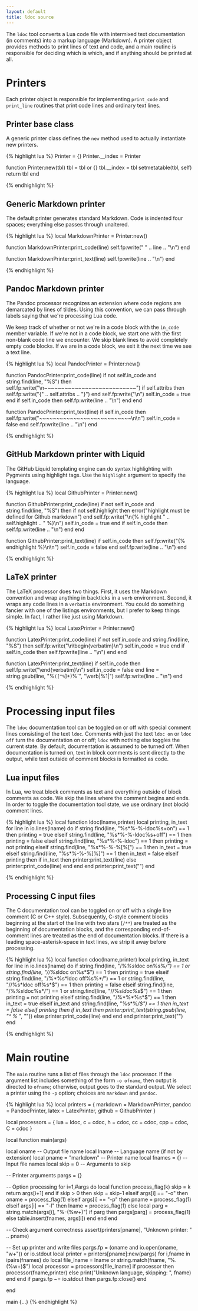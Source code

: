 ```yaml
---
layout: default
title: ldoc source
---
```


The `ldoc` tool converts a Lua code file with intermixed text
documentation (in comments) into a markup language (Markdown).
A printer object provides methods to print lines of text and code,
and a main routine is responsible for deciding which is which,
and if anything should be printed at all.

# Printers

Each printer object is responsible for implementing `print_code` and
`print_line` routines that print code lines and ordinary text lines.

## Printer base class

A generic printer class defines the `new` method used to actually
instantiate new printers.

{% highlight lua %}
Printer = {}
Printer.__index = Printer

function Printer:new(tbl)
   tbl = tbl or {}
   tbl.__index = tbl
   setmetatable(tbl, self)
   return tbl
end

{% endhighlight %}

## Generic Markdown printer

The default printer generates standard Markdown.  Code is indented
four spaces; everything else passes through unaltered.

{% highlight lua %}
local MarkdownPrinter = Printer:new()

function MarkdownPrinter:print_code(line)
   self.fp:write("    " .. line .. "\n")
end

function MarkdownPrinter:print_text(line)
   self.fp:write(line .. "\n")
end

{% endhighlight %}

## Pandoc Markdown printer

The Pandoc processor recognizes an extension where code regions
are demarcated by lines of tildes.  Using this convention, we can
pass through labels saying that we're processing Lua code.

We keep track of whether or not we're in a code block with the
`in_code` member variable.  If we're not in a code block, we start one
with the first non-blank code line we encounter.  We skip blank lines
to avoid completely empty code blocks.  If we are in a code block, we
exit it the next time we see a text line.

{% highlight lua %}
local PandocPrinter = Printer:new()

function PandocPrinter:print_code(line)
   if not self.in_code and string.find(line, "%S") then
      self.fp:write("\n~~~~~~~~~~~~~~~~~~~~~~~~~~~")
      if self.attribs then 
         self.fp:write("{" .. self.attribs .. "}") 
      end
      self.fp:write("\n")
      self.in_code = true
   end
   if self.in_code then self.fp:write(line .. "\n") end
end

function PandocPrinter:print_text(line)
   if self.in_code then
      self.fp:write("~~~~~~~~~~~~~~~~~~~~~~~~~~~\n\n")
      self.in_code = false
   end
   self.fp:write(line .. "\n")
end

{% endhighlight %}

## GitHub Markdown printer with Liquid

The GitHub Liquid templating engine can do syntax highlighting with 
Pygments using highlight tags.  Use the `highlight` argument to specify
the language.

{% highlight lua %}
local GithubPrinter = Printer:new()

function GithubPrinter:print_code(line)
   if not self.in_code and string.find(line, "%S") then
      if not self.highlight then
         error("highlight must be defined for Github markdown")
      end
      self.fp:write("\n{% highlight " .. self.highlight .. " %}\n")
      self.in_code = true
   end
   if self.in_code then self.fp:write(line .. "\n") end
end

function GithubPrinter:print_text(line)
   if self.in_code then
      self.fp:write("{% endhighlight %}\n\n")
      self.in_code = false
   end
   self.fp:write(line .. "\n")
end

{% endhighlight %}

## LaTeX printer

The LaTeX processor does two things.  First, it uses the Markdown
convention and wrap anything in backticks in a `verb` environment.
Second, it wraps any code lines in a `verbatim` environment.  You
could do something fancier with one of the listings environments, but
I prefer to keep things simple.  In fact, I rather like just using
Markdown.

{% highlight lua %}
local LatexPrinter = Printer:new()

function LatexPrinter:print_code(line)
   if not self.in_code and string.find(line, "%S") then
      self.fp:write("\n\\begin{verbatim}\n")
      self.in_code = true
   end
   if self.in_code then self.fp:write(line .. "\n") end
end

function LatexPrinter:print_text(line)
   if self.in_code then
      self.fp:write("\\end{verbatim}\n")
      self.in_code = false
   end
   line = string.gsub(line, "%`([^%`]+)%`", "\\verb|%1|")
   self.fp:write(line .. "\n")
end

{% endhighlight %}

# Processing input files

The `ldoc` documentation tool can be toggled on or off with special
comment lines consisting of the text `ldoc`.  Comments with just the
text `ldoc on` or `ldoc off` turn the documentation on or off; `ldoc`
with nothing else toggles the current state.  By default,
documentation is assumed to be turned off.  When documentation is
turned on, text in block comments is sent directly to the output,
while text outside of comment blocks is formatted as code.

## Lua input files

In Lua, we treat block comments as text and everything outside of
block comments as code.  We skip the lines where the comment begins
and ends.  In order to toggle the documentation tool state, we use
ordinary (not block) comment lines.

{% highlight lua %}
local function ldoc(lname,printer)
   local printing, in_text
   for line in io.lines(lname) do
      if string.find(line, "%s*%-%-ldoc%s+on") == 1 then
         printing = true
      elseif string.find(line, "%s*%-%-ldoc%s+off") == 1 then
         printing = false
      elseif string.find(line, "%s*%-%-ldoc") == 1 then
         printing = not printing
      elseif string.find(line, "%s*%-%-%[%[") == 1 then
         in_text = true
      elseif string.find(line, "%s*%-%-%]%]") == 1 then
         in_text = false
      elseif printing then
         if in_text then printer:print_text(line)
         else            printer:print_code(line)
         end
      end
   end
   printer:print_text("")
end

{% endhighlight %}

## Processing C input files

The C documentation tool can be toggled on or off with a single line
comment (C or C++ style).  Subsequently, C-style comment blocks
beginning at the start of the line with two stars (`/**`) are treated
as the beginning of documentation blocks, and the corresponding
end-of-comment lines are treated as the end of documentation blocks.
If there is a leading space-asterisk-space in text lines, we strip
it away before processing.

{% highlight lua %}
local function cdoc(lname,printer)
   local printing, in_text
   for line in io.lines(lname) do
      if string.find(line, "/%*%s*ldoc on%s%*/") == 1 or
         string.find(line, "//%s*ldoc on%s*$") == 1 then
         printing = true
      elseif string.find(line, "/%*%s*ldoc off%s%*/") == 1 or
         string.find(line, "//%s*ldoc off%s*$") == 1 then
         printing = false
      elseif string.find(line, "/%*%s*ldoc%s*/") == 1 or
         string.find(line, "//%s*ldoc%s*$") == 1 then
         printing = not printing
      elseif string.find(line, "/%*%*%s*$") == 1 then
         in_text = true
      elseif in_text and string.find(line, "%s*%*/$") == 1 then
         in_text = false
      elseif printing then
         if in_text then printer:print_text(string.gsub(line, "^ %* ", ""))
         else            printer:print_code(line)
         end
      end
   end
   printer:print_text("")
end

{% endhighlight %}

# Main routine

The `main` routine runs a list of files through the `ldoc` processor.
If the argument list includes something of the form `-o ofname`, then
output is directed to `ofname`; otherwise, output goes to the standard
output.  We select a printer using the `-p` option; choices are
`markdown` and `pandoc`.

{% highlight lua %}
local printers = {
   markdown = MarkdownPrinter,
   pandoc   = PandocPrinter,
   latex    = LatexPrinter,
   github   = GithubPrinter
}

local processors = {
   lua = ldoc,
   c   = cdoc,
   h   = cdoc,
   cc  = cdoc,
   cpp = cdoc,
   C   = cdoc
}

local function main(args)

   local oname               -- Output file name
   local lname               -- Language name (if not by extension)
   local pname = "markdown"  -- Printer name
   local fnames = {}         -- Input file names
   local skip = 0            -- Arguments to skip

   -- Printer arguments
   pargs = {}
   
   -- Option processing
   for i=1,#args do
      local function process_flag(k)
         skip = k
         return args[i+1]
      end
      if     skip > 0        then skip = skip-1
      elseif args[i] == "-o" then oname = process_flag(1)
      elseif args[i] == "-p" then pname = process_flag(1)
      elseif args[i] == "-l" then lname = process_flag(1)
      else
         local parg = string.match(args[i], "%-(%w+)")
         if parg then
            pargs[parg] = process_flag(1)
         else
            table.insert(fnames, args[i])
         end
      end
   end

   -- Check argument correctness
   assert(printers[pname], "Unknown printer: " .. pname)

   -- Set up printer and write files
   pargs.fp = (oname and io.open(oname, "w+")) or io.stdout
   local printer = printers[pname]:new(pargs)
   for i,fname in ipairs(fnames) do 
      local file_lname = lname or string.match(fname, "%.(%w+)$")
      local processor = processors[file_lname]
      if processor then 
         processor(fname,printer) 
      else
         print("Unknown language, skipping: ", fname)
      end
   end
   if pargs.fp ~= io.stdout then pargs.fp:close() end

end

main {...}
{% endhighlight %}


